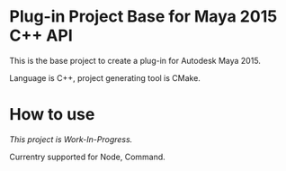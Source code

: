 # Plug-in Project Base for Maya 2015 C++ API

This is the base project to create a plug-in for Autodesk Maya 2015.

Language is C++, project generating tool is CMake.

# How to use

*This project is Work-In-Progress.*

Currentry supported for Node, Command.
